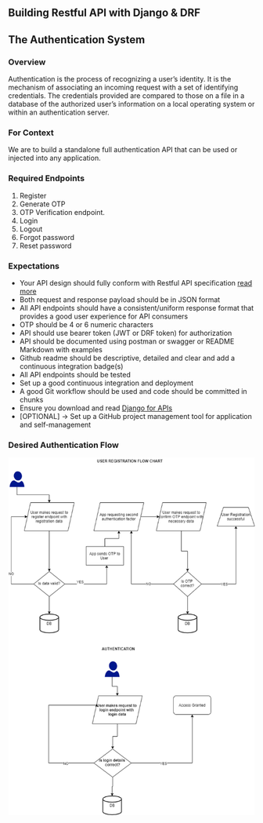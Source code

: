## Building Restful API with Django & DRF

## The Authentication System

### Overview

Authentication is the process of recognizing a user’s identity. It is the mechanism of associating an incoming request with a set of identifying credentials. The credentials provided are compared to those on a file in a database of the authorized user’s information on a local operating system or within an authentication server.

### For Context

We are to build a standalone full authentication API that can be used or injected into any application.

### Required Endpoints

1. Register
2. Generate OTP
3. OTP Verification endpoint.
4. Login
5. Logout
6. Forgot password
7. Reset password

### Expectations

- Your API design should fully conform with Restful API specification [read more](https://wiki.onap.org/display/DW/RESTful+API+Design+Specification)
- Both request and response payload should be in JSON format
- All API endpoints should have a consistent/uniform response format that provides a good user experience for API consumers
- OTP should be 4 or 6 numeric characters
- API should use bearer token (JWT or DRF token) for authorization
- API should be documented using postman or swagger or README Markdown with examples
- Github readme should be descriptive, detailed and clear and add a continuous integration badge(s)
- All API endpoints should be tested
- Set up a good continuous integration and deployment
- A good Git workflow should be used and code should be committed in chunks
- Ensure you download and read [Django for APIs](./assets/Django_for_APIs.pdf)
- [OPTIONAL] → Set up a GitHub project management tool for application and self-management

### Desired Authentication Flow

![Authentication Workflow](./assets/auth.png)